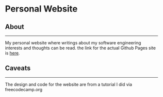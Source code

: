 # Personal Website

## About
---------------
My personal website where writings about my software engineering interests and thoughts can be read. the link for the actual Github Pages site is [here](https://riccardt.github.io/).

## Caveats
---------------
The design and code for the website are from a tutorial I did via freecodecamp.org
